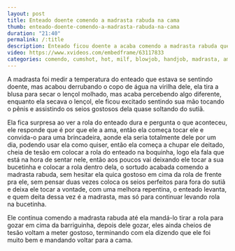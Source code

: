 ```yaml
---
layout: post
title: Enteado doente comendo a madrasta rabuda na cama
thumb: enteado-doente-comendo-a-madrasta-rabuda-na-cama
duration: "21:40"
permalink: /:title
description: Enteado ficou doente a acaba comendo a madrasta rabuda que foi cuidar dele na cama, ela derruba um copo d'água nele e acaba pegando na rola e dando a buceta.
video: https://www.xvideos.com/embedframe/63117833
categories: comendo, cumshot, hot, milf, blowjob, handjob, madrasta, amateur, homemade, wife, lingerie, cowgirl, mom, horny, rabuda, orgasm, big-tits, taboo, italiana, stepmom, dialoghi-italiano, step-mother
---
```

A madrasta foi medir a temperatura do enteado que estava se sentindo doente, mas acabou derrubando o copo de água na virilha dele, ela tira a blusa para secar o lençol molhado, mas acaba percebendo algo diferente, enquanto ela secava o lençol, ele ficou excitado sentindo sua mão tocando o pênis e assistindo os seios gostosos dela quase soltando do sutiã.
<!--more-->
Ela fica surpresa ao ver a rola do enteado dura e pergunta o que aconteceu, ele responde que é por que ele a ama, então ela começa tocar ele e convida-o para uma brincadeira, aonde ela seria totalmente dele por um dia, podendo usar ela como quiser, então ela começa a chupar ele deitado, cheia de tesão em colocar a rola do enteado na boquinha, logo ela fala que está na hora de sentar nele, então aos poucos vai deixando ele tocar a sua bucetinha e colocar a rola dentro dela, o sortudo acabada comendo a madrasta rabuda, sem hesitar ela quica gostoso em cima da rola de frente pra ele, sem pensar duas vezes coloca os seios perfeitos para fora do sutiã e deixa ele tocar a vontade, com uma melhora repentina, o enteado levanta, e quem deita dessa vez é a madrasta, mas só para continuar levando rola na bucetinha.

Ele continua comendo a madrasta rabuda até ela mandá-lo tirar a rola para gozar em cima da barriguinha, depois dele gozar, eles ainda cheios de tesão voltam a meter gostoso, terminando com ela dizendo que ele foi muito bem e mandando voltar para a cama.